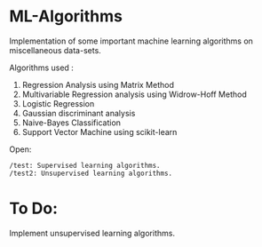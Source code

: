 # ML-Algorithms
Implementation of some important machine learning algorithms on miscellaneous data-sets.

Algorithms used :

1. Regression Analysis using Matrix Method
2. Multivariable Regression analysis using Widrow-Hoff Method
3. Logistic Regression
4. Gaussian discriminant analysis
5. Naive-Bayes Classification
6. Support Vector Machine using scikit-learn


Open:

	/test: Supervised learning algorithms.
	/test2: Unsupervised learning algorithms.

# To Do:
Implement unsupervised learning algorithms.
